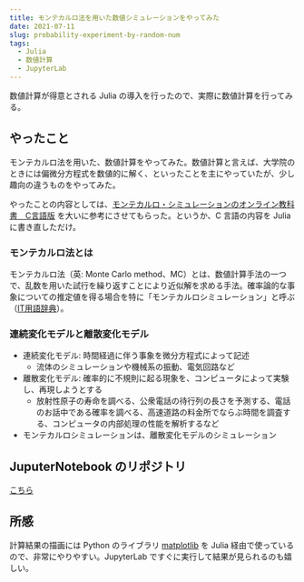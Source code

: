 ```yaml
---
title: モンテカルロ法を用いた数値シミュレーションをやってみた
date: 2021-07-11
slug: probability-experiment-by-random-num
tags:
  - Julia
  - 数値計算
  - JupyterLab
---
```


数値計算が得意とされる Julia の導入を行ったので、実際に数値計算を行ってみる。  

## やったこと

モンテカルロ法を用いた、数値計算をやってみた。数値計算と言えば、大学院のときには偏微分方程式を数値的に解く、といったことを主にやっていたが、少し趣向の違うものをやってみた。  
  
やったことの内容としては、[モンテカルロ・シミュレーションのオンライン教科書　C言語版](https://www.ishikawa-lab.com/Cmontecarlo_index.html) を大いに参考にさせてもらった。というか、C 言語の内容を Julia に書き直しただけ。  

### モンテカルロ法とは

モンテカルロ法（英: Monte Carlo method、MC）とは、数値計算手法の一つで、乱数を用いた試行を繰り返すことにより近似解を求める手法。確率論的な事象についての推定値を得る場合を特に「モンテカルロシミュレーション」と呼ぶ（[IT用語辞典](https://e-words.jp/w/%E3%83%A2%E3%83%B3%E3%83%86%E3%82%AB%E3%83%AB%E3%83%AD%E6%B3%95.html)）。

### 連続変化モデルと離散変化モデル

-   連続変化モデル: 時間経過に伴う事象を微分方程式によって記述
    -   流体のシミュレーションや機械系の振動、電気回路など
-   離散変化モデル: 確率的に不規則に起る現象を、コンピュータによって実験し、再現しようとする
    -   放射性原子の寿命を調べる、公衆電話の待行列の長さを予測する、電話のお話中である確率を調べる、高速道路の料金所でならぶ時間を調査する、コンピュータの内部処理の性能を解析するなど
-   モンテカルロシミュレーションは、離散変化モデルのシミュレーション

## JuputerNotebook のリポジトリ

[こちら](https://github.com/tsuchinoko0402/monte-carlo-simulation)  

## 所感

計算結果の描画には Python のライブラリ [matplotlib](https://matplotlib.org/) を Julia 経由で使っているので、非常にやりやすい。JupyterLab ですぐに実行して結果が見られるのも嬉しい。